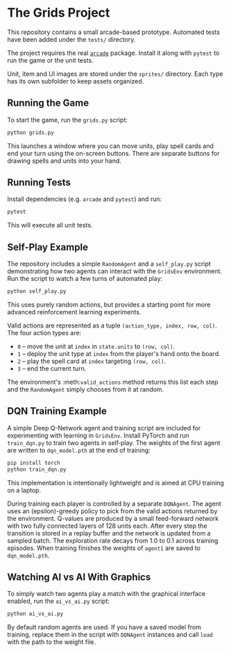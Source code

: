 # The Grids Project

This repository contains a small arcade-based prototype. Automated tests have been added under the `tests/` directory.

The project requires the real [`arcade`](https://api.arcade.academy/) package. Install it along with `pytest` to run the game or the unit tests.

Unit, item and UI images are stored under the `sprites/` directory. Each type has its own subfolder to keep assets organized.

## Running the Game

To start the game, run the `grids.py` script:

```bash
python grids.py
```

This launches a window where you can move units, play spell cards and end your turn using the on-screen buttons.
There are separate buttons for drawing spells and units into your hand.


## Running Tests

Install dependencies (e.g. `arcade` and `pytest`) and run:

```bash
pytest
```

This will execute all unit tests.

## Self-Play Example

The repository includes a simple `RandomAgent` and a `self_play.py` script
demonstrating how two agents can interact with the `GridsEnv` environment.
Run the script to watch a few turns of automated play:

```bash
python self_play.py
```

This uses purely random actions, but provides a starting point for more
advanced reinforcement learning experiments.

Valid actions are represented as a tuple ``(action_type, index, row, col)``.
The four action types are:

* ``0`` – move the unit at ``index`` in ``state.units`` to ``(row, col)``.
* ``1`` – deploy the unit type at ``index`` from the player's hand onto the board.
* ``2`` – play the spell card at ``index`` targeting ``(row, col)``.
* ``3`` – end the current turn.

The environment's :meth:`valid_actions` method returns this list each step and
the ``RandomAgent`` simply chooses from it at random.

## DQN Training Example

A simple Deep Q-Network agent and training script are included for
experimenting with learning in `GridsEnv`. Install PyTorch and run
`train_dqn.py` to train two agents in self‑play. The weights of the first
agent are written to `dqn_model.pth` at the end of training:

```bash
pip install torch
python train_dqn.py
```

This implementation is intentionally lightweight and is aimed at CPU
training on a laptop.

During training each player is controlled by a separate ``DQNAgent``. The
agent uses an \(epsilon\)-greedy policy to pick from the valid actions returned
by the environment. Q-values are produced by a small feed-forward network with
two fully connected layers of 128 units each. After every step the transition is
stored in a replay buffer and the network is updated from a sampled batch. The
exploration rate decays from 1.0 to 0.1 across training episodes. When training
finishes the weights of ``agent1`` are saved to ``dqn_model.pth``.

## Watching AI vs AI With Graphics

To simply watch two agents play a match with the graphical interface enabled,
run the `ai_vs_ai.py` script:

```bash
python ai_vs_ai.py
```

By default random agents are used. If you have a saved model from training,
replace them in the script with `DQNAgent` instances and call `load` with the
path to the weight file.
